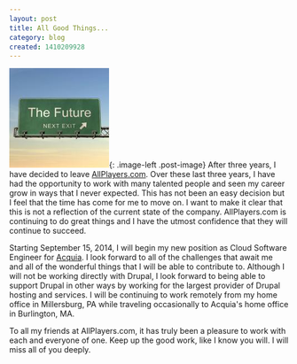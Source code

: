 ```yaml
---
layout: post
title: All Good Things...
category: blog
created: 1410209928
---
```

![](/assets/images/2014/09/future-road-sign.jpg){: .image-left .post-image}
After three years, I have decided to leave
[AllPlayers.com](https://www.allplayers.com). Over these last three years, I
have had the opportunity to work with many talented people and seen my career
grow in ways that I never expected. This has not been an easy decision but I
feel that the time has come for me to move on. I want to make it clear that this
is not a reflection of the current state of the company. AllPlayers.com is
continuing to do great things and I have the utmost confidence that they will
continue to succeed.

<!--more-->

Starting September 15, 2014, I will begin my new position as Cloud Software
Engineer for [Acquia](http://www.acquia.com/). I look forward to all of the
challenges that await me and all of the wonderful things that I will be able to
contribute to. Although I will not be working directly with Drupal, I look
forward to being able to support Drupal in other ways by working for the largest
provider of Drupal hosting and services. I will be continuing to work remotely
from my home office in Millersburg, PA while traveling occasionally to Acquia's
home office in Burlington, MA.

To all my friends at AllPlayers.com, it has truly been a pleasure to work with
each and everyone of one. Keep up the good work, like I know you will. I will
miss all of you deeply.
